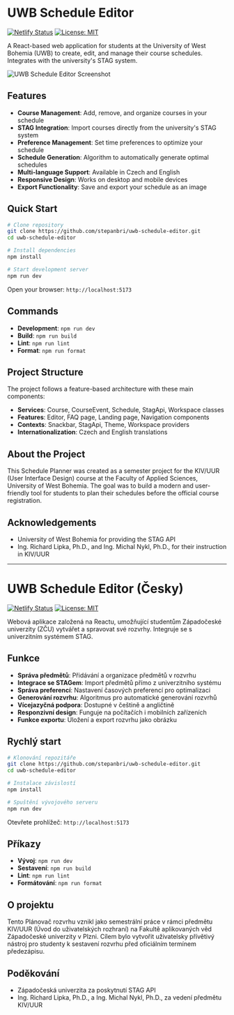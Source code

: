 # UWB Schedule Editor

[![Netlify Status](https://api.netlify.com/api/v1/badges/f875eae7-dfdb-41e9-a915-1e4895ab7d07/deploy-status)](https://app.netlify.com/sites/uwb-schedule-editor/deploys)
[![License: MIT](https://img.shields.io/badge/License-MIT-yellow.svg)](https://opensource.org/licenses/MIT)

A React-based web application for students at the University of West Bohemia (UWB) to create, edit, and manage their course schedules. Integrates with the university's STAG system.

![UWB Schedule Editor Screenshot](https://via.placeholder.com/800x450?text=UWB+Schedule+Editor+Screenshot)

## Features

- **Course Management**: Add, remove, and organize courses in your schedule
- **STAG Integration**: Import courses directly from the university's STAG system
- **Preference Management**: Set time preferences to optimize your schedule
- **Schedule Generation**: Algorithm to automatically generate optimal schedules
- **Multi-language Support**: Available in Czech and English
- **Responsive Design**: Works on desktop and mobile devices
- **Export Functionality**: Save and export your schedule as an image

## Quick Start

```bash
# Clone repository
git clone https://github.com/stepanbri/uwb-schedule-editor.git
cd uwb-schedule-editor

# Install dependencies
npm install

# Start development server
npm run dev
```

Open your browser: `http://localhost:5173`

## Commands

- **Development**: `npm run dev`
- **Build**: `npm run build`
- **Lint**: `npm run lint`
- **Format**: `npm run format`

## Project Structure

The project follows a feature-based architecture with these main components:

- **Services**: Course, CourseEvent, Schedule, StagApi, Workspace classes
- **Features**: Editor, FAQ page, Landing page, Navigation components
- **Contexts**: Snackbar, StagApi, Theme, Workspace providers
- **Internationalization**: Czech and English translations

## About the Project

This Schedule Planner was created as a semester project for the KIV/UUR (User Interface Design) course at the Faculty of Applied Sciences, University of West Bohemia. The goal was to build a modern and user-friendly tool for students to plan their schedules before the official course registration.

## Acknowledgements

- University of West Bohemia for providing the STAG API
- Ing. Richard Lipka, Ph.D., and Ing. Michal Nykl, Ph.D., for their instruction in KIV/UUR

---

# UWB Schedule Editor (Česky)

[![Netlify Status](https://api.netlify.com/api/v1/badges/f875eae7-dfdb-41e9-a915-1e4895ab7d07/deploy-status)](https://app.netlify.com/sites/uwb-schedule-editor/deploys)
[![License: MIT](https://img.shields.io/badge/License-MIT-yellow.svg)](https://opensource.org/licenses/MIT)

Webová aplikace založená na Reactu, umožňující studentům Západočeské univerzity (ZČU) vytvářet a spravovat své rozvrhy. Integruje se s univerzitním systémem STAG.

## Funkce

- **Správa předmětů**: Přidávání a organizace předmětů v rozvrhu
- **Integrace se STAGem**: Import předmětů přímo z univerzitního systému
- **Správa preferencí**: Nastavení časových preferencí pro optimalizaci
- **Generování rozvrhu**: Algoritmus pro automatické generování rozvrhů
- **Vícejazyčná podpora**: Dostupné v češtině a angličtině
- **Responzivní design**: Funguje na počítačích i mobilních zařízeních
- **Funkce exportu**: Uložení a export rozvrhu jako obrázku

## Rychlý start

```bash
# Klonování repozitáře
git clone https://github.com/stepanbri/uwb-schedule-editor.git
cd uwb-schedule-editor

# Instalace závislostí
npm install

# Spuštění vývojového serveru
npm run dev
```

Otevřete prohlížeč: `http://localhost:5173`

## Příkazy

- **Vývoj**: `npm run dev`
- **Sestavení**: `npm run build`
- **Lint**: `npm run lint`
- **Formátování**: `npm run format`

## O projektu

Tento Plánovač rozvrhu vznikl jako semestrální práce v rámci předmětu KIV/UUR (Úvod do uživatelských rozhraní) na Fakultě aplikovaných věd Západočeské univerzity v Plzni. Cílem bylo vytvořit uživatelsky přívětivý nástroj pro studenty k sestavení rozvrhu před oficiálním termínem předezápisu.

## Poděkování

- Západočeská univerzita za poskytnutí STAG API
- Ing. Richard Lipka, Ph.D., a Ing. Michal Nykl, Ph.D., za vedení předmětu KIV/UUR
